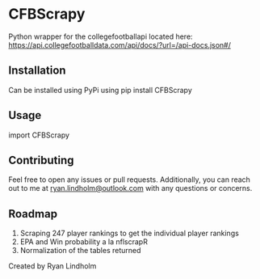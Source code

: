 # CFBScrapy
Python wrapper for the collegefootballapi located here: https://api.collegefootballdata.com/api/docs/?url=/api-docs.json#/

## Installation

Can be installed using PyPi using pip install CFBScrapy

## Usage

import CFBScrapy



## Contributing

Feel free to open any issues or pull requests. Additionally, you can reach out to me at ryan.lindholm@outlook.com with any questions or concerns.

## Roadmap

1. Scraping 247 player rankings to get the individual player rankings
2. EPA and Win probability a la nflscrapR
3. Normalization of the tables returned

Created by Ryan Lindholm
